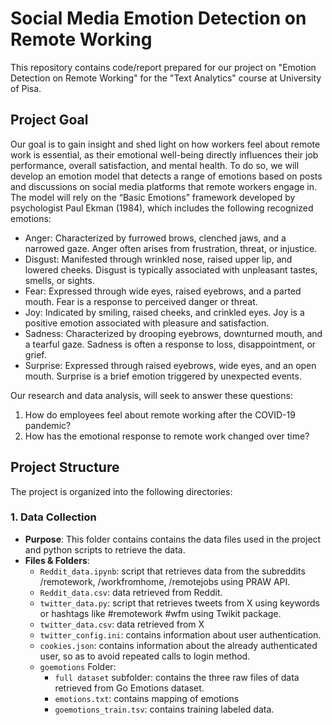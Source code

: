 # Social Media Emotion Detection on Remote Working
This repository contains code/report prepared for our project on "Emotion Detection on Remote Working" for the "Text Analytics" course at University of Pisa.

## Project Goal
Our goal is to gain insight and shed light on how workers feel about remote work is essential, as their emotional well-being directly influences their job performance, overall satisfaction, and mental health. To do so, we will develop an emotion model that detects a range of emotions based on posts and discussions on social media platforms that remote workers engage in. The model will rely on the “Basic Emotions” framework developed by psychologist Paul Ekman (1984), which includes the following recognized emotions:  

- Anger: Characterized by furrowed brows, clenched jaws, and a narrowed gaze. Anger often arises from frustration, threat, or injustice.
- Disgust: Manifested through wrinkled nose, raised upper lip, and lowered cheeks. Disgust is typically associated with unpleasant tastes, smells, or sights.
- Fear: Expressed through wide eyes, raised eyebrows, and a parted mouth. Fear is a response to perceived danger or threat.
- Joy: Indicated by smiling, raised cheeks, and crinkled eyes. Joy is a positive emotion associated with pleasure and satisfaction.
- Sadness: Characterized by drooping eyebrows, downturned mouth, and a tearful gaze. Sadness is often a response to loss, disappointment, or grief.
- Surprise: Expressed through raised eyebrows, wide eyes, and an open mouth. Surprise is a brief emotion triggered by unexpected events. 
 
Our research and data analysis, will seek to answer these questions: 
 
1. How do employees feel about remote working after the COVID-19 pandemic?
2. How has the emotional response to remote work changed over time?

## Project Structure

The project is organized into the following directories:

### 1. **Data Collection**
   - **Purpose**: This folder contains contains the data files used in the project and python scripts to retrieve the data.
   - **Files & Folders**:
      - `Reddit_data.ipynb`: script that retrieves data from the subreddits /remotework, /workfromhome, /remotejobs using PRAW API.
      - `Reddit_data.csv`: data retrieved from Reddit.
      - `twitter_data.py`: script that retrieves tweets from X using keywords or hashtags like #remotework #wfm using Twikit package.
      - `twitter_data.csv`: data retrieved from X
      - `twitter_config.ini`: contains information about user authentication.
      - `cookies.json`: contains information about the already authenticated user, so as to avoid repeated calls to login method.
      - `goemotions` Folder:
          - `full dataset` subfolder: contains the three raw files of data retrieved from Go Emotions dataset.
          - `emotions.txt`: contains mapping of emotions
          -  `goemotions_train.tsv`: contains training labeled data.
